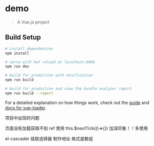 # demo

> A Vue.js project

## Build Setup

``` bash
# install dependencies
npm install

# serve with hot reload at localhost:8080
npm run dev

# build for production with minification
npm run build

# build for production and view the bundle analyzer report
npm run build --report
```

For a detailed explanation on how things work, check out the [guide](http://vuejs-templates.github.io/webpack/) and [docs for vue-loader](http://vuejs.github.io/vue-loader).

项目中出现的问题

<el-from> 页面没有加载获取不到 ref  使用 this.$nextTick(()=>{}) 加深印象！！多使用

el-cascader  级联选择器 制作地址 格式是数组 